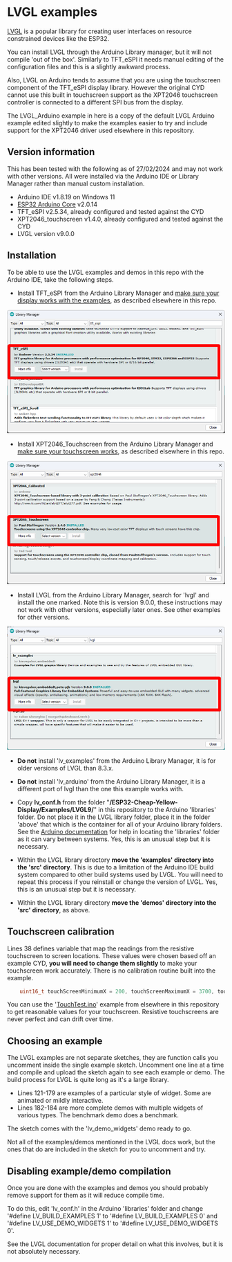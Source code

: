 # LVGL examples

[LVGL](https://lvgl.io/) is a popular library for creating user interfaces on resource constrained devices like the ESP32.

You can install LVGL through the Arduino Library manager, but it will not compile 'out of the box'. Similarly to TFT_eSPI it needs manual editing of the configuration files and this is a slightly awkward process.

Also, LVGL on Arduino tends to assume that you are using the touchscreen component of the TFT_eSPI display library. However the original CYD cannot use this built in touchscreen support as the XPT2046 touchscreen controller is connected to a different SPI bus from the display.

The LVGL_Arduino example in here is a copy of the default LVGL Arduino example edited slightly to make the examples easier to try and include support for the XPT2046 driver used elsewhere in this repository.

## Version information

This has been tested with the following as of 27/02/2024 and may not work with other versions. All were installed via the Arduino IDE or Library Manager rather than manual custom installation.

- Arduino IDE v1.8.19 on Windows 11
- [ESP32 Arduino Core](https://docs.espressif.com/projects/arduino-esp32/en/latest/installing.html) v2.0.14
- TFT_eSPI v2.5.34, already configured and tested against the CYD
- XPT2046_touchscreen v1.4.0, already configured and tested against the CYD
- LVGL version v9.0.0

## Installation

To be able to use the LVGL examples and demos in this repo with the Arduino IDE, take the following steps.

- Install TFT_eSPI from the Arduino Library Manager and [make sure your display works with the examples](https://github.com/witnessmenow/ESP32-Cheap-Yellow-Display/blob/main/SETUP.md), as described elsewhere in this repo.

<img src="libraryManager2.png" style="zoom:67%;" />

- Install XPT2046_Touchscreen from the Arduino Library Manager and [make sure your touchscreen works](https://github.com/witnessmenow/ESP32-Cheap-Yellow-Display/tree/main/Examples/Basics/2-TouchTest), as described elsewhere in this repo. 

<img src="libraryManager3.png" style="zoom:67%;" />

- Install LVGL from the Arduino Library Manager, search for 'lvgl' and install the one marked. Note this is version 9.0.0, these instructions may not work with other versions, especially later ones. See other examples for other versions.

<img src="libraryManager1.png" style="zoom: 67%;" />

- **Do not** install 'lv_examples' from the Arduino Library Manager, it is for older versions of LVGL than 8.3.x.
- **Do not** install 'lv_arduino' from the Arduino Library Manager, it is a different port of lvgl than the one this example works with.

- Copy **lv_conf.h** from the folder "**/ESP32-Cheap-Yellow-Display/Examples/LVGL9/**" in this repository to the Arduino 'libraries' folder. Do not place it in the LVGL library folder, place it in the folder 'above' that which is the container for all of your Arduino library folders. See the [Arduino documentation](https://docs.arduino.cc/software/ide-v1/tutorials/installing-libraries) for help in locating the 'libraries' folder as it can vary between systems. Yes, this is an unusual step but it is necessary.

- Within the LVGL library directory **move the 'examples' directory into the 'src' directory**. This is due to a limitation of the Arduino IDE build system compared to other build systems used by LVGL. You will need to repeat this process if you reinstall or change the version of LVGL. Yes, this is an unusual step but it is necessary.

- Within the LVGL library directory **move the 'demos' directory into the 'src' directory**, as above.

## Touchscreen calibration

Lines 38 defines variable that map the readings from the resistive touchscreen to screen locations. These values were chosen based off an example CYD, **you will need to change them slightly** to make your touchscreen work accurately. There is no calibration routine built into the example.

```c++
    uint16_t touchScreenMinimumX = 200, touchScreenMaximumX = 3700, touchScreenMinimumY = 240,touchScreenMaximumY = 3800;
```

You can use the '[TouchTest.ino](https://github.com/witnessmenow/ESP32-Cheap-Yellow-Display/tree/main/Examples/Basics/2-TouchTest)' example from elsewhere in this repository to get reasonable values for your touchscreen. Resistive touchscreens are never perfect and can drift over time.

## Choosing an example

The LVGL examples are not separate sketches, they are function calls you uncomment inside the single example sketch. Uncomment one line at a time and compile and upload the sketch again to see each example or demo. The build process for LVGL is quite long as it's a large library.

- Lines 121-179 are examples of a particular style of widget. Some are animated or mildly interactive.
- Lines 182-184 are more complete demos with multiple widgets of various types. The benchmark demo does a benchmark.

The sketch comes with the 'lv_demo_widgets' demo ready to go.

Not all of the examples/demos mentioned in the LVGL docs work, but the ones that do are included in the sketch for you to uncomment and try.

## Disabling example/demo compilation

Once you are done with the examples and demos you should probably remove support for them as it will reduce compile time.

To do this, edit 'lv_conf.h' in the Arduino 'libraries' folder and change '#define LV_BUILD_EXAMPLES 1' to '#define LV_BUILD_EXAMPLES 0' and '#define LV_USE_DEMO_WIDGETS 1' to '#define LV_USE_DEMO_WIDGETS 0'.

See the LVGL documentation for proper detail on what this involves, but it is not absolutely necessary.